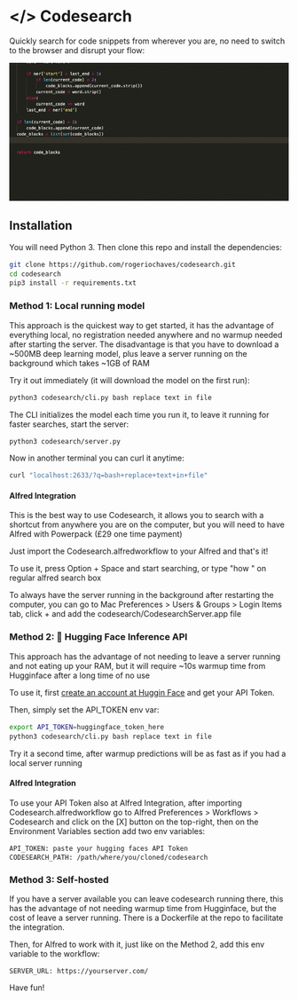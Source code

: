 # </> Codesearch

Quickly search for code snippets from wherever you are, no need to switch to the browser and disrupt your flow:

![Codesearch in Action GIF](codesearch.gif)

## Installation

You will need Python 3. Then clone this repo and install the dependencies:

```bash
git clone https://github.com/rogeriochaves/codesearch.git
cd codesearch
pip3 install -r requirements.txt
```

### Method 1: Local running model

This approach is the quickest way to get started, it has the advantage of everything local, no registration needed anywhere and no warmup needed after starting the server. The disadvantage is that you have to download a ~500MB deep learning model, plus leave a server running on the background which takes ~1GB of RAM

Try it out immediately (it will download the model on the first run):

```bash
python3 codesearch/cli.py bash replace text in file
```

The CLI initializes the model each time you run it, to leave it running for faster searches, start the server:

```bash
python3 codesearch/server.py
```

Now in another terminal you can curl it anytime:

```bash
curl "localhost:2633/?q=bash+replace+text+in+file"
```

#### Alfred Integration

This is the best way to use Codesearch, it allows you to search with a shortcut from anywhere you are on the computer, but you will need to have Alfred with Powerpack (£29 one time payment)

Just import the Codesearch.alfredworkflow to your Alfred and that's it!

To use it, press Option + Space and start searching, or type "how <query>" on regular alfred search box

To always have the server running in the background after restarting the computer, you can go to Mac Preferences > Users & Groups > Login Items tab, click + and add the codesearch/CodesearchServer.app file

### Method 2: 🤗 Hugging Face Inference API

This approach has the advantage of not needing to leave a server running and not eating up your RAM, but it will require ~10s warmup time from Hugginface after a long time of no use

To use it, first [create an account at Huggin Face](https://huggingface.co/join) and get your API Token.

Then, simply set the API_TOKEN env var:

```bash
export API_TOKEN=huggingface_token_here
python3 codesearch/cli.py bash replace text in file
```

Try it a second time, after warmup predictions will be as fast as if you had a local server running

#### Alfred Integration

To use your API Token also at Alfred Integration, after importing Codesearch.alfredworkflow go to Alfred Preferences > Workflows > Codesearch and click on the \[X\] button on the top-right, then on the Environment Variables section add two env variables:

```
API_TOKEN: paste your hugging faces API Token
CODESEARCH_PATH: /path/where/you/cloned/codesearch
```

### Method 3: Self-hosted

If you have a server available you can leave codesearch running there, this has the advantage of not needing warmup time from Hugginface, but the cost of leave a server running. There is a Dockerfile at the repo to facilitate the integration.

Then, for Alfred to work with it, just like on the Method 2, add this env variable to the workflow:

```
SERVER_URL: https://yourserver.com/
```

Have fun!
